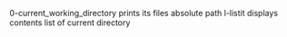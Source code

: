 0-current_working_directory prints its files absolute path
l-listit displays contents list of current directory
